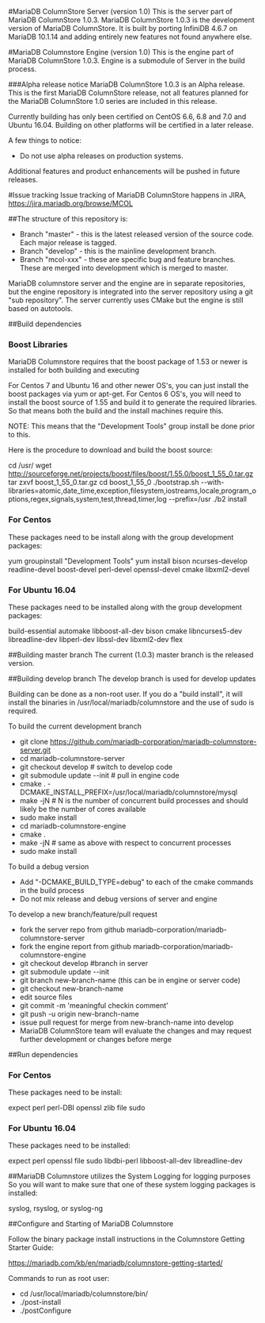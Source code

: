 #MariaDB ColumnStore Server (version 1.0)
This is the server part of MariaDB ColumnStore 1.0.3.
MariaDB ColumnStore 1.0.3 is the development version of MariaDB ColumnStore. 
It is built by porting InfiniDB 4.6.7 on MariaDB 10.1.14 and adding entirely 
new features not found anywhere else.

#MariaDB Columnstore Engine (version 1.0)
This is the engine part of MariaDB ColumnStore 1.0.3.
Engine is a submodule of Server in the build process.

###Alpha release notice
MariaDB ColumnStore 1.0.3 is an Alpha release. This is the first MariaDB 
ColumnStore release, not all features planned for the MariaDB ColumnStore 1.0 
series are included in this release. 

Currently building has only been certified on CentOS 6.6, 6.8 and 7.0 and Ubuntu 16.04. 
Building on other platforms will be certified in a later release.

A few things to notice:
- Do not use alpha releases on production systems.

Additional features and product enhancements will be pushed in future releases. 

#Issue tracking
Issue tracking of MariaDB ColumnStore happens in JIRA, https://jira.mariadb.org/browse/MCOL

##The structure of this repository is:
* Branch "master" - this is the latest released version of the source code.  Each major release is tagged.
* Branch "develop" - this is the mainline development branch.
* Branch "mcol-xxx" - these are specific bug and feature branches. These are merged into development which is merged to master.

MariaDB columnstore server and the engine are in separate repositories, but the engine repository is integrated into the server repository using a git "sub repository".  The server currently uses CMake but the engine is still based on autotools.

##Build dependencies

### Boost Libraries
MariaDB Columnstore requires that the boost package of 1.53 or newer is installed for both building and executing

For Centos 7 and Ubuntu 16 and other newer OS's, you can just install the boost packages via yum or apt-get.
For Centos 6 OS's, you will need to install the boost source of 1.55 and build it to generate the required libraries.
So that means both the build and the install machines require this.

NOTE: This means that the "Development Tools" group install be done prior to this.

Here is the procedure to download and build the boost source:

cd /usr/
wget http://sourceforge.net/projects/boost/files/boost/1.55.0/boost_1_55_0.tar.gz
tar zxvf boost_1_55_0.tar.gz
cd boost_1_55_0
./bootstrap.sh --with-libraries=atomic,date_time,exception,filesystem,iostreams,locale,program_options,regex,signals,system,test,thread,timer,log --prefix=/usr
./b2 install


### For Centos

These packages need to be install along with the group development packages:

yum groupinstall "Development Tools"
yum install bison ncurses-develop readline-devel boost-devel perl-devel openssl-devel cmake libxml2-devel

### For Ubuntu 16.04

These packages need to be installed along with the group development packages:

build-essential automake libboost-all-dev bison cmake libncurses5-dev libreadline-dev libperl-dev libssl-dev libxml2-dev flex

##Building master branch
The current (1.0.3) master branch is the released version.

##Building develop branch
The develop branch is used for develop updates

Building can be done as a non-root user. If you do a "build install", it will install the binaries in /usr/local/mariadb/columnstore
and the use of sudo is required.

To build the current development branch
  * git clone https://github.com/mariadb-corporation/mariadb-columnstore-server.git 
  * cd mariadb-columnstore-server
  * git checkout develop        # switch to develop code
  * git submodule update --init # pull in engine code
  * cmake . -DCMAKE_INSTALL_PREFIX=/usr/local/mariadb/columnstore/mysql
  * make -jN                    # N is the number of concurrent build processes and should likely be the number of cores available
  * sudo make install
  * cd mariadb-columnstore-engine
  * cmake . 
  * make -jN                    # same as above with respect to concurrent processes
  * sudo make install
  
To build a debug version
  * Add "-DCMAKE_BUILD_TYPE=debug" to each of the cmake commands in the build process
  * Do not mix release and debug versions of server and engine

To develop a new branch/feature/pull request
  * fork the server repo from github mariadb-corporation/mariadb-columnstore-server
  * fork the engine report from github mariadb-corporation/mariadb-columnstore-engine
  * git checkout develop  #branch in server
  * git submodule update --init
  * git branch new-branch-name (this can be in engine or server code)
  * git checkout new-branch-name
  * edit source files
  * git commit -m 'meaningful checkin comment'
  * git push -u origin new-branch-name
  * issue pull request for merge from new-branch-name into develop
  * MariaDB ColumnStore team will evaluate the changes and may request further development or changes before merge 

##Run dependencies
### For Centos

These packages need to be install:

expect perl perl-DBI openssl zlib file sudo

### For Ubuntu 16.04

These packages need to be installed:

expect perl openssl file sudo libdbi-perl libboost-all-dev libreadline-dev

##MariaDB Columnstore utilizes the System Logging for logging purposes
So you will want to make sure that one of these system logging packages is installed:

  syslog, rsyslog, or syslog-ng

##Configure and Starting of MariaDB Columnstore 

Follow the binary package install instructions in the Columnstore Getting Starter Guide:

  https://mariadb.com/kb/en/mariadb/columnstore-getting-started/

Commands to run as root user:

  * cd /usr/local/mariadb/columnstore/bin/
  * ./post-install
  * ./postConfigure

 
